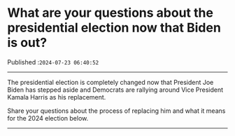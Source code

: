# What are your questions about the presidential election now that Biden is out?

Published :`2024-07-23 06:40:52`

---

The presidential election is completely changed now that President Joe Biden has stepped aside and Democrats are rallying around Vice President Kamala Harris as his replacement.

Share your questions about the process of replacing him and what it means for the 2024 election below.

---

